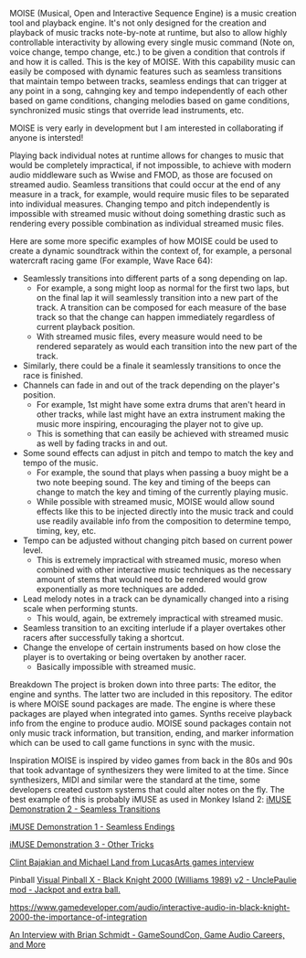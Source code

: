 MOISE (Musical, Open and Interactive Sequence Engine) is a music creation tool and playback engine. It's not only designed for the creation and playback of music tracks note-by-note at runtime, but also to allow highly controllable interactivity by allowing every single music command (Note on, voice change, tempo change, etc.) to be given a condition that controls if and how it is called. This is the key of MOISE. With this capability music can easily be composed with dynamic features such as seamless transitions that maintain tempo between tracks, seamless endings that can trigger at any point in a song, cahnging key and tempo independently of each other based on game conditions, changing melodies based on game conditions, synchronized music stings that override lead instruments, etc.

MOISE is very early in development but I am interested in collaborating if anyone is intersted!
 
Playing back individual notes at runtime allows for changes to music that would be completely impractical, if not impossible, to achieve with modern audio middleware such as Wwise and FMOD, as those are focused on streamed audio. Seamless transitions that could occur at the end of any measure in a track, for example, would require music files to be separated into individual measures. Changing tempo and pitch independently is impossible with streamed music without doing something drastic such as rendering every possible combination as individual streamed music files.
 
Here are some more specific examples of how MOISE could be used to create a dynamic soundtrack within the context of, for example, a personal watercraft racing game (For example, Wave Race 64):
 
* Seamlessly transitions into different parts of a song depending on lap.
  - For example, a song might loop as normal for the first two laps, but on the final lap it will seamlessly transition into a new part of the track. A transition can be composed for each measure of the base track so that the change can happen immediately regardless of current playback position.
  - With streamed music files, every measure would need to be rendered separately as would each transition into the new part of the track.
* Similarly, there could be a finale it seamlessly transitions to once the race is finished.
* Channels can fade in and out of the track depending on the player's position.
  - For example, 1st might have some extra drums that aren't heard in other tracks, while last might have an extra instrument making the music more inspiring, encouraging the player not to give up.
  - This is something that can easily be achieved with streamed music as well by fading tracks in and out.
* Some sound effects can adjust in pitch and tempo to match the key and tempo of the music.
  - For example, the sound that plays when passing a buoy might be a two note beeping sound. The key and timing of the beeps can change to match the key and timing of the currently playing music.
  - While possible with streamed music, MOISE would allow sound effects like this to be injected directly into the music track and could use readily available info from the composition to determine tempo, timing, key, etc.
* Tempo can be adjusted without changing pitch based on current power level.
  - This is extremely impractical with streamed music, moreso when combined with other interactive music techniques as the necessary amount of stems that would need to be rendered would grow exponentially as more techniques are added.
* Lead melody notes in a track can be dynamically changed into a rising scale when performing stunts.
  - This would, again, be extremely impractical with streamed music.
* Seamless transition to an exciting interlude if a player overtakes other racers after successfully taking a shortcut.
* Change the envelope of certain instruments based on how close the player is to overtaking or being overtaken by another racer.
  - Basically impossible with streamed music.

Breakdown
The project is broken down into three parts: The editor, the engine and synths. The latter two are included in this repository. The editor is where MOISE sound packages are made. The engine is where these packages are played when integrated into games. Synths receive playback info from the engine to produce audio. MOISE sound packages contain not only music track information, but transition, ending, and marker information which can be used to call game functions in sync with the music.

Inspiration
MOISE is inspired by video games from back in the 80s and 90s that took advantage of synthesizers they were limited to at the time. Since synthesizers, MIDI and similar were the standard at the time, some developers created custom systems that could alter notes on the fly. The best example of this is probably iMUSE as used in Monkey Island 2:
[iMUSE Demonstration 2 - Seamless Transitions](https://www.youtube.com/watch?v=7N41TEcjcvM)
 
[iMUSE Demonstration 1 - Seamless Endings](https://www.youtube.com/watch?v=AjtxK_WT784)
 
[iMUSE Demonstration 3 - Other Tricks](https://www.youtube.com/watch?v=-XuClagw6IQ)

[Clint Bajakian and Michael Land from LucasArts games interview](https://youtu.be/-0EqG6RYn9Y?si=ePghIS39WEbE0Xds)
 
Pinball
[ Visual Pinball X - Black Knight 2000 (Williams 1989) v2 - UnclePaulie mod - Jackpot and extra ball.
](https://www.youtube.com/watch?v=4Rn8t14axLU)

[https://www.gamedeveloper.com/audio/interactive-audio-in-black-knight-2000-the-importance-of-integration 
](https://www.gamedeveloper.com/audio/interactive-audio-in-black-knight-2000-the-importance-of-integration)

[An Interview with Brian Schmidt - GameSoundCon, Game Audio Careers, and More](https://www.youtube.com/watch?v=wI8QiladrvY&)

